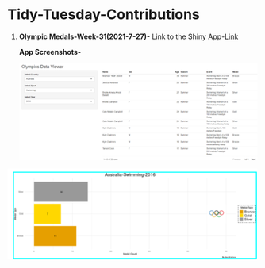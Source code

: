 # Tidy-Tuesday-Contributions

1.  **Olympic Medals-Week-31(2021-7-27)-** Link to the Shiny App-[Link](https://harikrishna19.shinyapps.io/Olympics-TidyTuesday/ "Olympics")

    **App Screenshots-**

    ![](images/Screenshot%20(193).png)

![](images/Screenshot%20(196).png)

